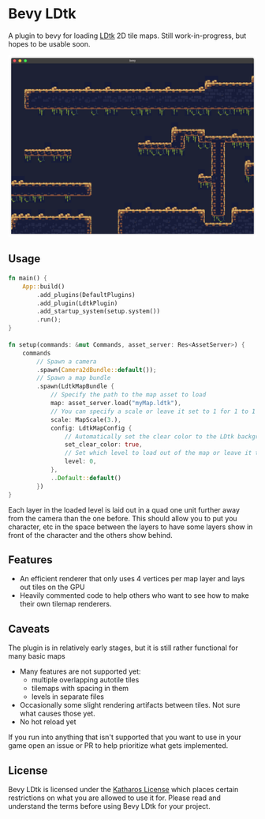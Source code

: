 # Bevy LDtk

A plugin to bevy for loading [LDtk] 2D tile maps. Still work-in-progress, but hopes to be usable soon.

[ldtk]: https://github.com/deepnight/ldtk

![screenshot](./doc/screenshot.png)

## Usage

```rust
fn main() {
    App::build()
        .add_plugins(DefaultPlugins)
        .add_plugin(LdtkPlugin)
        .add_startup_system(setup.system())
        .run();
}

fn setup(commands: &mut Commands, asset_server: Res<AssetServer>) {
    commands
        // Spawn a camera
        .spawn(Camera2dBundle::default());
        // Spawn a map bundle
        .spawn(LdtkMapBundle {
            // Specify the path to the map asset to load
            map: asset_server.load("myMap.ldtk"),
            // You can specify a scale or leave it set to 1 for 1 to 1 pixel size
            scale: MapScale(3.),
            config: LdtkMapConfig {
                // Automatically set the clear color to the LDtk background color
                set_clear_color: true,
                // Set which level to load out of the map or leave it to 0 for the default level
                level: 0,
            },
            ..Default::default()
        })
}
```

Each layer in the loaded level is laid out in a quad one unit further away from the camera than the one before. This should allow you to put you character, etc in the space between the layers to have some layers show in front of the character and the others show behind.

## Features

- An efficient renderer that only uses 4 vertices per map layer and lays out tiles on the GPU
- Heavily commented code to help others who want to see how to make their own tilemap renderers.

## Caveats

The plugin is in relatively early stages, but it is still rather functional for many basic maps

- Many features are not supported yet:
  - multiple overlapping autotile tiles
  - tilemaps with spacing in them
  - levels in separate files
- Occasionally some slight rendering artifacts between tiles. Not sure what causes those yet.
- No hot reload yet

If you run into anything that isn't supported that you want to use in your game open an issue or PR to help prioritize what gets implemented.

## License

Bevy LDtk is licensed under the [Katharos License][k_license] which places certain restrictions on what you are allowed to use it for. Please read and understand the terms before using Bevy LDtk for your project.

[k_license]: https://github.com/katharostech/katharos-licens
